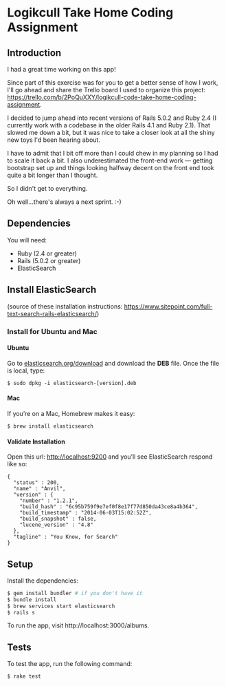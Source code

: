# Logikcull Take Home Coding Assignment

## Introduction

I had a great time working on this app!

Since part of this exercise was for you to get a better sense of how I work, I'll go ahead and share the Trello board I used to organize this project: https://trello.com/b/2PoQuXXY/logikcull-code-take-home-coding-assignment.

I decided to jump ahead into recent versions of Rails 5.0.2 and Ruby 2.4 (I currently work with a codebase in the older Rails 4.1 and Ruby 2.1). That slowed me down a bit, but it was nice to take a closer look at all the shiny new toys I'd been hearing about.

I have to admit that I bit off more than I could chew in my planning so I had to scale it back a bit. I also underestimated the front-end work — getting bootstrap set up and things looking halfway decent on the front end took quite a bit longer than I thought.

So I didn't get to everything.

Oh well...there's always a next sprint. :-)

## Dependencies

You will need:

* Ruby (2.4 or greater)
* Rails (5.0.2 or greater)
* ElasticSearch

## Install ElasticSearch

(source of these installation instructions: https://www.sitepoint.com/full-text-search-rails-elasticsearch/)

### Install for Ubuntu and Mac

#### Ubuntu

Go to [elasticsearch.org/download](http://www.elasticsearch.org/download/) and download the **DEB** file. Once the file is local, type:

```
$ sudo dpkg -i elasticsearch-[version].deb
```

#### Mac

If you’re on a Mac, Homebrew makes it easy:

```
$ brew install elasticsearch
```

#### Validate Installation

Open this url: [http://localhost:9200](http://localhost:9200/) and you’ll see ElasticSearch respond like so:

```
{
  "status" : 200,
  "name" : "Anvil",
  "version" : {
    "number" : "1.2.1",
    "build_hash" : "6c95b759f9e7ef0f8e17f77d850da43ce8a4b364",
    "build_timestamp" : "2014-06-03T15:02:52Z",
    "build_snapshot" : false,
    "lucene_version" : "4.8"
  },
  "tagline" : "You Know, for Search"
}
```

## Setup

Install the dependencies:

```bash
$ gem install bundler # if you don't have it
$ bundle install
$ brew services start elasticsearch
$ rails s
```

To run the app, visit http://localhost:3000/albums.

## Tests

To test the app, run the following command:

```bash
$ rake test
```
